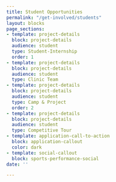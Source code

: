 ```yaml
---
title: Student Opportunities
permalink: "/get-involved/students"
layout: blocks
page_sections:
- template: project-details
  block: project-details
  audience: student
  type: Student-Internship
  order: 1
- template: project-details
  block: project-details
  audience: student
  type: Clinic Team
- template: project-details
  block: project-details
  audience: student
  type: Camp & Project
  order: 2
- template: project-details
  block: project-details
  audience: student
  type: Competitive Tour
- template: application-call-to-action
  block: application-callout
  color: dark
- template: social-callout
  block: sports-performance-social
date: ''

---
```

